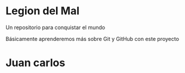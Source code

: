 # Legion del Mal
Un repositorio para conquistar el mundo

Básicamente aprenderemos más sobre Git y GitHub con este proyecto


# Juan carlos